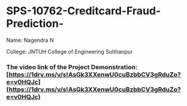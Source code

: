# SPS-10762-Creditcard-Fraud-Prediction-

Name: Nagendra N

College: JNTUH College of Engineering Sulthanpur

### The video link of the Project Demonstration: [https://1drv.ms/v/s!AsGk3XXenwU0cuBzbbCV3gRduZo?e=v0HQJc](https://1drv.ms/v/s!AsGk3XXenwU0cuBzbbCV3gRduZo?e=v0HQJc)

